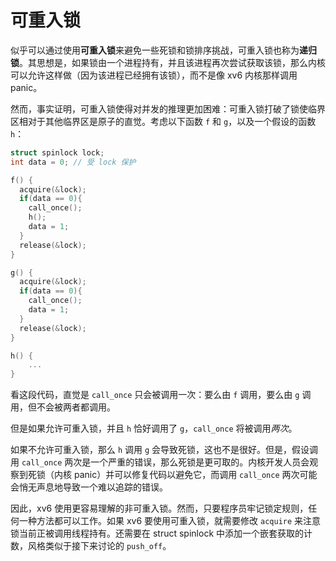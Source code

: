 # 可重入锁

似乎可以通过使用**可重入锁**来避免一些死锁和锁排序挑战，可重入锁也称为**递归锁**。其思想是，如果锁由一个进程持有，并且该进程再次尝试获取该锁，那么内核可以允许这样做（因为该进程已经拥有该锁），而不是像 xv6 内核那样调用 panic。

然而，事实证明，可重入锁使得对并发的推理更加困难：可重入锁打破了锁使临界区相对于其他临界区是原子的直觉。考虑以下函数 `f` 和 `g`，以及一个假设的函数 `h`：

```c
struct spinlock lock;
int data = 0; // 受 lock 保护

f() {
  acquire(&lock);
  if(data == 0){
    call_once();
    h();
    data = 1;
  }
  release(&lock);
}

g() {
  acquire(&lock);
  if(data == 0){
    call_once();
    data = 1;
  }
  release(&lock);
}

h() {
    ...
}
```

看这段代码，直觉是 `call_once` 只会被调用一次：要么由 `f` 调用，要么由 `g` 调用，但不会被两者都调用。

但是如果允许可重入锁，并且 `h` 恰好调用了 `g`，`call_once` 将被调用*两次*。

如果不允许可重入锁，那么 `h` 调用 `g` 会导致死锁，这也不是很好。但是，假设调用 `call_once` 两次是一个严重的错误，那么死锁是更可取的。内核开发人员会观察到死锁（内核 panic）并可以修复代码以避免它，而调用 `call_once` 两次可能会悄无声息地导致一个难以追踪的错误。

因此，xv6 使用更容易理解的非可重入锁。然而，只要程序员牢记锁定规则，任何一种方法都可以工作。如果 xv6 要使用可重入锁，就需要修改 `acquire` 来注意锁当前正被调用线程持有。还需要在 struct spinlock 中添加一个嵌套获取的计数，风格类似于接下来讨论的 `push_off`。